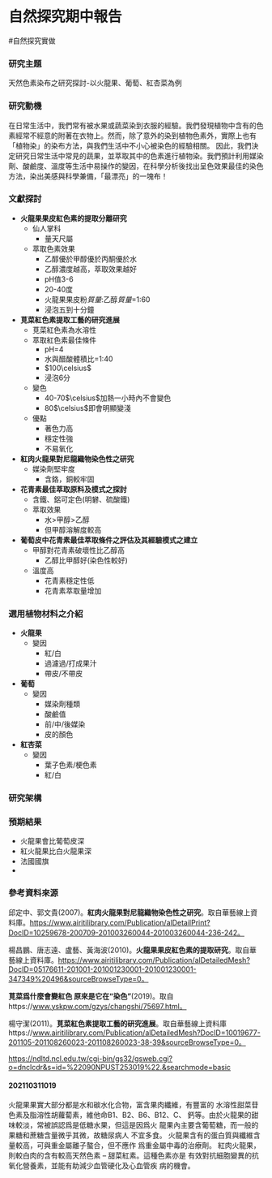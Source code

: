 # 自然探究期中報告
#自然探究實做


### 研究主題

天然色素染布之研究探討-以火龍果、葡萄、紅杏菜為例

### 研究動機

在日常生活中，我們常有被水果或蔬菜染到衣服的經驗。我們發現植物中含有的色素經常不經意的附著在衣物上。然而，除了意外的染到植物色素外，實際上也有「植物染」的染布方法，與我們生活中不小心被染色的經驗相關。
因此，我們決定研究日常生活中常見的蔬果，並萃取其中的色素進行植物染。我們預計利用媒染劑、酸鹼度、溫度等生活中易操作的變因，在科學分析後找出呈色效果最佳的染色方法，染出美感與科學兼備，「最漂亮」的一塊布！

### 文獻探討

- **火龍果果皮紅色素的提取分離研究**
	- 仙人掌科
		- 量天尺屬
	- 萃取色素效果
		- 乙醇優於甲醇優於丙酮優於水
		- 乙醇濃度越高，萃取效果越好
		- pH值3-6
		- 20-40度
		- 火龍果果皮粉*質量*:乙醇*質量*=1:60
		- 浸泡五到十分鐘
- **莧菜紅色素提取工藝的研究進展**                                           
	- 莧菜紅色素為水溶性
	- 萃取紅色素最佳條件
		- pH=4
		- 水與醋酸體積比=1:40
		- $100\celsius$
		- 浸泡6分
	- 變色
		- 40-70$\celsius$加熱一小時內不會變色
		- 80$\celsius$即會明顯變淺
	- 優點
		- 著色力高
		- 穩定性強
		- 不易氧化
- **紅肉火龍果對尼龍織物染色性之研究**
	- 媒染劑堅牢度
		- 含鉻，銅較牢固
- **花青素最佳萃取原料及模式之探討**
	- 含鐵、鋁可定色(明礬、硫酸鐵)
	- 萃取效果
		- 水>甲醇>乙醇
		- 但甲醇溶解度較高
- **葡萄皮中花青素最佳萃取條件之評估及其經驗模式之建立**
	- 甲醇對花青素破壞性比乙醇高
		- 乙醇比甲醇好(染色性較好)
	- 溫度高
		- 花青素穩定性低
		- 花青素萃取量增加

### 選用植物材料之介紹

- **火龍果**
	- 變因
		- 紅/白
		- 過濾過/打成果汁
		- 帶皮/不帶皮
- **葡萄**
	- 變因
		- 媒染劑種類
		- 酸鹼值
		- 前/中/後媒染
		- 皮的顏色
- **紅杏菜**
	- 變因
		- 葉子色素/梗色素
		- 紅/白

### 研究架構

### 預期結果

- 火龍果會比葡萄皮深
- 紅火龍果比白火龍果深
- 法國國旗
- 
### 參考資料來源

邱定中、郭文貴(2007)。**紅肉火龍果對尼龍織物染色性之研究**。取自華藝線上資料庫。https://www.airitilibrary.com/Publication/alDetailPrint?DocID=10259678-200709-201003260044-201003260044-236-242。

楊昌鵬、唐志遠、盧藝、黃海波(2010)。**火龍果果皮紅色素的提取研究**。取自華藝線上資料庫。https://www.airitilibrary.com/Publication/alDetailedMesh?DocID=05176611-201001-201001230001-201001230001-347349%20496&sourceBrowseType=0。

**莧菜爲什麼會變紅色 原來是它在“染色”**(2019)。取自https://www.yskpw.com/gzys/changshi/75697.html。

楊守潔(2011)。**莧菜紅色素提取工藝的研究進展**。取自華藝線上資料庫https://www.airitilibrary.com/Publication/alDetailedMesh?DocID=10019677-201105-201108260023-201108260023-38-39&sourceBrowseType=0。

https://ndltd.ncl.edu.tw/cgi-bin/gs32/gsweb.cgi?o=dnclcdr&s=id=%22090NPUST253019%22.&searchmode=basic
#### 202110311019


 火龍果果實大部分都是水和碳水化合物，富含果肉纖維，有豐富的
水溶性甜菜苷色素及脂溶性胡蘿蔔素，維他命B1、B2、B6、B12、C、
鈣等。由於火龍果的甜味較淡，常被誤認爲是低糖水果，但這是因爲火
龍果內主要含葡萄糖，而一般的果糖和蔗糖含量微乎其微，故糖尿病人
不宜多食。
火龍果含有的蛋白質與纖維含量較高，可與重金屬離子螯合，但不應作
爲重金屬中毒的治療劑。
紅肉火龍果，則較白肉的含有較高天然色素 – 甜菜紅素。這種色素亦是
有效對抗細胞變異的抗氧化營養素，並能有助減少血管硬化及心血管疾
病的機會。